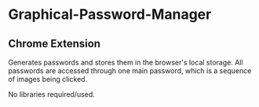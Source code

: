 # Graphical-Password-Manager

## Chrome Extension

Generates passwords and stores them in the browser's local storage. 
All passwords are accessed through one main password,
which is a sequence of images being clicked.

No libraries required/used.
